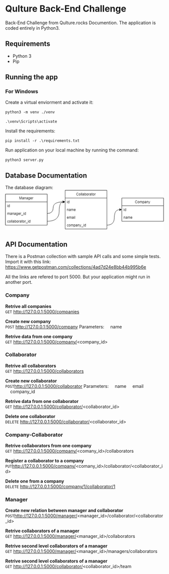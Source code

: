 # Qulture Back-End Challenge
Back-End Challenge from Qulture.rocks Documention. The application is coded entirely in Python3. 

## Requirements
- Python 3
- Pip

## Running the app

### For Windows
Create a virtual enviorment and activate it:
```
python3 -m venv ./venv 
```
```
.\venv\Scripts\activate
```
Install the requirements:
```
pip install -r .\requirements.txt
```
Run application on your local machine by running the command:
```
python3 server.py
```

## Database Documentation
The database diagram:\
![database](./doc/img/database.jpg)

## API Documentation
There is a Postman collection with sample API calls and some simple tests. Import it with this link:
https://www.getpostman.com/collections/4ad7d24e8bb44b995b6e

All the links are refered to port 5000. But your application might run in another port.

### Company

**Retrive all companies** \
`GET` http://127.0.0.1:5000/companies


**Create new company** \
`POST` http://127.0.0.1:5000/company
Parameters:
&nbsp;&nbsp;&nbsp;&nbsp;name

**Retrive data from one company** \
`GET` http://127.0.0.1:5000/company/<company_id>

### Collaborator

**Retrive all collaborators** \
`GET` http://127.0.0.1:5000/collaborators

**Create new collaborator** \
`POST`http://127.0.0.1:5000/collaborator
Parameters:
&nbsp;&nbsp;&nbsp;&nbsp;name
&nbsp;&nbsp;&nbsp;&nbsp;email
&nbsp;&nbsp;&nbsp;&nbsp;company_id

**Retrive data from one collaborator** \
`GET` http://127.0.0.1:5000/collaborator/<collaborator_id>

**Delete one collaborator** \
`DELETE` http://127.0.0.1:5000/collaborator/<collaborator_id>

### Company-Collaborator

**Retrive collaborators from one company** \
`GET` http://127.0.0.1:5000/company/<comany_id>/collaborators

**Register a collaborator to a company** \
`PUT`http://127.0.0.1:5000/company/<comany_id>/collaborator/<collaborator_id>

**Delete one from a company** \
`DELETE` http://127.0.0.1:5000/company/1/collaborator/1

### Manager

**Create new relation between manager and collaborator** \
`POST`http://127.0.0.1:5000/manager/<manager_id>/collaborator/<collaborator_id>

**Retrive collaborators of a manager** \
`GET` http://127.0.0.1:5000/manager/<manager_id>/collaborators

**Retrive second level collaborators of a manager** \
`GET` http://127.0.0.1:5000/manager/<manager_id>/managers/collaborators

**Retrive second level collaborators of a manager** \
`GET` http://127.0.0.1:5000/collaborator/<collaborator_id>/team

